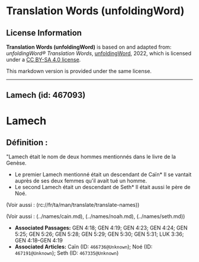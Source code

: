 # Translation Words (unfoldingWord)

## License Information

**Translation Words (unfoldingWord)** is based on and adapted from: _unfoldingWord® Translation Words_, [unfoldingWord](https://unfoldingword.org/utw), 2022, which is licensed under a [CC BY-SA 4.0 license](https://creativecommons.org/licenses/by-sa/4.0/legalcode.en).

This markdown version is provided under the same license.



--------------------------------

## Lamech (id: 467093)

Lamech
======

Définition :
------------

"Lamech était le nom de deux hommes mentionnés dans le livre de la Genèse.

* Le premier Lamech mentionné était un descendant de Caïn\* Il se vantait auprès de ses deux femmes qu'il avait tué un homme.
* Le second Lamech était un descendant de Seth\* Il était aussi le père de Noé.

(Voir aussi : (rc://fr/ta/man/translate/translate\-names))

(Voir aussi : (../names/cain.md), (../names/noah.md), (../names/seth.md))

* **Associated Passages:** GEN 4:18; GEN 4:19; GEN 4:23; GEN 4:24; GEN 5:25; GEN 5:26; GEN 5:28; GEN 5:29; GEN 5:30; GEN 5:31; LUK 3:36; GEN 4:18–GEN 4:19
* **Associated Articles:** Caïn (ID: `466736@Unknown`); Noé (ID: `467191@Unknown`); Seth (ID: `467335@Unknown`)

